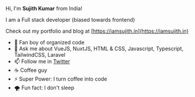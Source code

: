 Hi, I'm **Sujith Kumar** from India!

I am a Full stack developer (biased towards frontend)

Check out my portfolio and blog at [https://iamsujith.in](https://iamsujith.in)

- 🔭 Fan boy of organized code
- 💬 Ask me about VueJS, NuxtJS, HTML & CSS, Javascript, Typescript, TailwindCSS, Laravel
- 📫 Follow me in [Twitter](https://twitter.com/codenameJr)
- :coffee: Coffee guy
- ⚡ Super Power: I turn coffee into code
- 🌪️ Fun fact: I don't sleep
